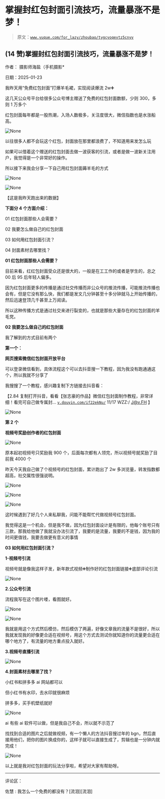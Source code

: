 # 掌握封红包封面引流技巧，流量暴涨不是梦！

> 原文：[`www.yuque.com/for_lazy/zhoubao/tygcyoqevtz5cnyv`](https://www.yuque.com/for_lazy/zhoubao/tygcyoqevtz5cnyv)

## (14 赞)掌握封红包封面引流技巧，流量暴涨不是梦！

作者： 摄影师海盐（手机摄影*

日期：2025-01-23

我昨天用“免费红包封面”打爆羊毛裙，实现阅读爆流 2w➕

这几天公众号平台给很多公众号博主赠送了免费的红包封面数额，少则 300，多则 1 万多个

红包封面每年都是一股热潮，入场人数极多，关注度很大，微信指数也是水涨船高。

![](img/53cfa0d797b449bc87dc4df7a6538b41.png "None")

以往很多人都不会玩这个红包，封面放在那里都浪费了，不知道用来发怎么玩

如果可以借着这个赠送的红包封面去做一波获客的引流，或者是做一波新关注用户，我觉得是一个非常好的操作。

所以接下来我会分享一下自己用红包封面薅羊毛的方式

![](img/82bf4848b9f426580e757482696786ae.png "None")

![](img/42f450189373b0b9ef91b5d14d98054f.png "None")

【这是我昨天跑出来的数据】

**下面分 4 个方面介绍：**

01 红包封面那些人会需要？

02 我要怎么做自己的红包封面

03 如何用红包封面引流？

04 封面素材去哪里找？

**01 红包封面那些人会需要？**

目前来看，红红包封面受众还是很大的，一般是在工工作的或者是学生的，总之 00 后 95 后年轻人偏多。

因为红包封面更多的传播是通过社交传播而非公众号的推流传播，可能推流传播也会有，但是它没有那么快，我们都是发文几分钟甚至十多分钟就马上开始传播的，然后迅速登顶几千甚至上万阅读。

所以这种传播方式是通过社交来进行裂变的，也就是那些大量存在的红包封面的羊毛党。

**02 我要怎么做自己的红包封面**

我了解到的方式目前有两个

**第一个：**

**网页搜索微信红包封面开放平台**

可以登录微信看到，具体流程这个可以去抖音搜一下教程，因为我没有跑通通这个，所以我就不分享了

我搜搜了一个教程，感兴趣复制下方链接去抖音看：

【2.84 复制打开抖音，看看【张志豪的作品】微信红包封面制作教程，非常详细！看完可自己做专属封... [`v.douyin.com/if22ekNu/`](https://v.douyin.com/if22ekNu) 11/17 WZZ:/ [J@v.FH](http://mailto:J@v.FH) 】

![](img/7d9ac993bf94cbe19ed23b69d510c752.png "None")

**第 2 个**

**视频号奖励创作者的红包封面**

![](img/12cf6a81bc33c4ed599ceb7f6fc132c4.png "None")

原本起初视频号只奖励我 900 个，后面每次都有人领完，所以视频号就奖励了目前我 4000 个

昨天今天我自己做了个视频号的红包封面，累计跑出了 2w 多浏览量，转发指数都超高，社交属性很强说明。

![](img/feeebab41709d593d0ff9c7026abb49e.png "None")

![](img/9da5f58cb774497d2d2139bcb42a3874.png "None")

![](img/8606f9f2431149673e145229f6b4a939.png "None")

这时候遇到了好几个人来私聊我，问能不能帮忙代做视频号红包封面。

我觉得这是一个机会，但是我不做，因为红包封面设计是有限的，他每个账号只有三款，那我给他做了我就没办法引流了，我要的是流量，我要的不是钱，因为我的时间更值钱，我要去做更有意义的事情

**03 如何用红包封面引流？**

**1-视频号引流**

视频号就是像我这样子发，新年款式视频➕制作好的红包封面链接➕底部评论引流

![](img/f2f8b4cd397c8f205c433d27bfbb303c.png "None")

**2.公众号引流**

流程我写在这个图片喽，看图就好。

![](img/603a336176d150e88be625bd7c8b64a5.png "None")

![](img/010470d740707c2113153690b7d59ddb.png "None")

我就是用这个方式然后模仿，然后模仿了两遍，好像文章我的流量不是很好，所以我就发现我的好像更合适在视频号，用这个方式去测试你就知道你的流量更合适在哪个地方了，有流量的地方重点投入就好。

**3.视频号直播引流**

![](img/ba2e0e2cb671f98420bfb36a97110ad8.png "None")

**4.封面素材去哪里了找？**

小红书和拼多多 ai 网站都可以

但小红书有水印，去水印就很麻烦

拼多多，买手机壁纸就好

![](img/99aee613a7993bce75dadb92a1ad6738.png "None")

ai 有些 ai 软件可以做，但是我自己不会，所以就不示范了

找找到合适的图片之后就做视频，有一个懒人的方法抖音搜过年的 bgn，然后直接用他们，把你的图片换成你的，这样子就可以直接生成了，剪辑也是一分钟内就完成！

![](img/429d262c984a75736e15b44a5a44ff8d.png "None")

以上就是我对红包封面的玩法分享啦，希望对大家有帮助呀。

* * *

评论区：

佐慧 : 我怎么一个免费的都没有？[流泪][流泪]